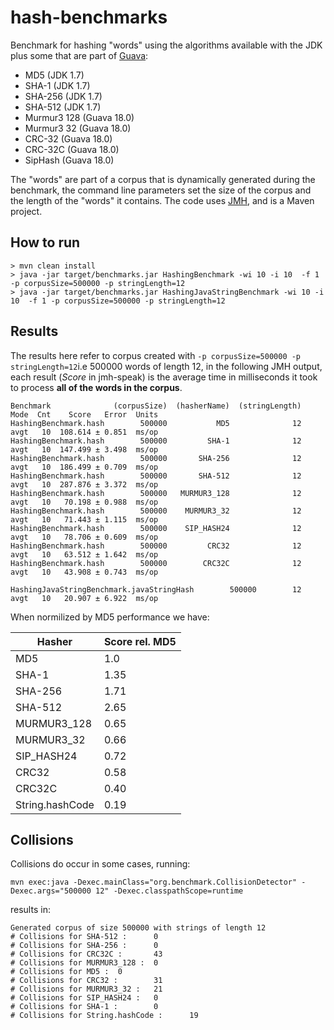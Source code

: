 # hash-benchmarks

Benchmark for hashing "words" using the algorithms available with the JDK plus some that are part of [Guava](https://code.google.com/p/guava-libraries/wiki/HashingExplained):

* MD5 (JDK 1.7)
* SHA-1 (JDK 1.7)
* SHA-256 (JDK 1.7)
* SHA-512 (JDK 1.7)
* Murmur3 128 (Guava 18.0)
* Murmur3 32 (Guava 18.0) 
* CRC-32 (Guava 18.0)
* CRC-32C (Guava 18.0)
* SipHash (Guava 18.0)

The "words" are part of a corpus that is dynamically generated during the benchmark, the command line parameters set the size of the corpus and the length of the "words" it contains. The code uses [JMH](http://http://openjdk.java.net/projects/code-tools/jmh/), and is a Maven project.  

## How to run
```
> mvn clean install
> java -jar target/benchmarks.jar HashingBenchmark -wi 10 -i 10  -f 1 -p corpusSize=500000 -p stringLength=12
> java -jar target/benchmarks.jar HashingJavaStringBenchmark -wi 10 -i 10  -f 1 -p corpusSize=500000 -p stringLength=12
```
## Results
The results here refer to corpus created with ```-p corpusSize=500000 -p stringLength=12```i.e 500000 words of length 12, in the following JMH output, each result (*Score* in jmh-speak) is the average time in milliseconds it took to process **all of the words in the corpus**. 

```
Benchmark              (corpusSize)  (hasherName)  (stringLength)  Mode  Cnt    Score   Error  Units
HashingBenchmark.hash        500000           MD5              12  avgt   10  108.614 ± 0.851  ms/op
HashingBenchmark.hash        500000         SHA-1              12  avgt   10  147.499 ± 3.498  ms/op
HashingBenchmark.hash        500000       SHA-256              12  avgt   10  186.499 ± 0.709  ms/op
HashingBenchmark.hash        500000       SHA-512              12  avgt   10  287.876 ± 3.372  ms/op
HashingBenchmark.hash        500000   MURMUR3_128              12  avgt   10   70.198 ± 0.988  ms/op
HashingBenchmark.hash        500000    MURMUR3_32              12  avgt   10   71.443 ± 1.115  ms/op
HashingBenchmark.hash        500000    SIP_HASH24              12  avgt   10   78.706 ± 0.609  ms/op
HashingBenchmark.hash        500000         CRC32              12  avgt   10   63.512 ± 1.642  ms/op
HashingBenchmark.hash        500000        CRC32C              12  avgt   10   43.908 ± 0.743  ms/op

HashingJavaStringBenchmark.javaStringHash        500000        12  avgt   10   20.907 ± 6.922  ms/op
```

When normilized by MD5 performance we have:

 Hasher     | Score rel. MD5
----------- | ---------------
MD5  |  1.0
SHA-1  |  1.35
SHA-256 | 1.71
SHA-512 | 2.65
MURMUR3_128 | 0.65
MURMUR3_32 | 0.66
SIP_HASH24 | 0.72
CRC32 | 0.58
CRC32C | 0.40
String.hashCode |  0.19


## Collisions
Collisions do occur in some cases, running: 
```
mvn exec:java -Dexec.mainClass="org.benchmark.CollisionDetector" -Dexec.args="500000 12" -Dexec.classpathScope=runtime
``` 
results in: 
```
Generated corpus of size 500000 with strings of length 12
# Collisions for SHA-512 :      0
# Collisions for SHA-256 :      0
# Collisions for CRC32C :       43
# Collisions for MURMUR3_128 :  0
# Collisions for MD5 :  0
# Collisions for CRC32 :        31
# Collisions for MURMUR3_32 :   21
# Collisions for SIP_HASH24 :   0
# Collisions for SHA-1 :        0
# Collisions for String.hashCode :      19
```